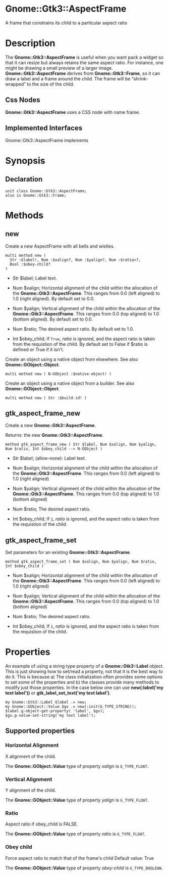 Gnome::Gtk3::AspectFrame
========================

A frame that constrains its child to a particular aspect ratio

Description
===========

The **Gnome::Gtk3::AspectFrame** is useful when you want pack a widget so that it can resize but always retains the same aspect ratio. For instance, one might be drawing a small preview of a larger image. **Gnome::Gtk3::AspectFrame** derives from **Gnome::Gtk3::Frame**, so it can draw a label and a frame around the child. The frame will be “shrink-wrapped” to the size of the child.

Css Nodes
---------

**Gnome::Gtk3::AspectFrame** uses a CSS node with name frame.

Implemented Interfaces
----------------------

Gnome::Gtk3::AspectFrame implements

Synopsis
========

Declaration
-----------

    unit class Gnome::Gtk3::AspectFrame;
    also is Gnome::Gtk3::Frame;

Methods
=======

new
---

Create a new AspectFrame with all bells and wistles.

    multi method new (
      Str :$label!, Num :$xalign?, Num :$yalign?, Num :$ratio>?,
      Bool :$obey-child?
    )

  * Str $label; Label text.

  * Num $xalign; Horizontal alignment of the child within the allocation of the **Gnome::Gtk3::AspectFrame**. This ranges from 0.0 (left aligned) to 1.0 (right aligned). By default set to 0.0.

  * Num $yalign; Vertical alignment of the child within the allocation of the **Gnome::Gtk3::AspectFrame**. This ranges from 0.0 (top aligned) to 1.0 (bottom aligned). By default set to 0.0.

  * Num $ratio; The desired aspect ratio. By default set to 1.0.

  * Int $obey_child; If `True`, *ratio* is ignored, and the aspect ratio is taken from the requistion of the child. By default set to False if $ratio is defined or True if it isn't.

Create an object using a native object from elsewhere. See also **Gnome::GObject::Object**.

    multi method new ( N-GObject :$native-object! )

Create an object using a native object from a builder. See also **Gnome::GObject::Object**.

    multi method new ( Str :$build-id! )

gtk_aspect_frame_new
--------------------

Create a new **Gnome::Gtk3::AspectFrame**.

Returns: the new **Gnome::Gtk3::AspectFrame**.

    method gtk_aspect_frame_new ( Str $label, Num $xalign, Num $yalign, Num $ratio, Int $obey_child --> N-GObject )

  * Str $label; (allow-none): Label text.

  * Num $xalign; Horizontal alignment of the child within the allocation of the **Gnome::Gtk3::AspectFrame**. This ranges from 0.0 (left aligned) to 1.0 (right aligned)

  * Num $yalign; Vertical alignment of the child within the allocation of the **Gnome::Gtk3::AspectFrame**. This ranges from 0.0 (top aligned) to 1.0 (bottom aligned)

  * Num $ratio; The desired aspect ratio.

  * Int $obey_child; If `1`, *ratio* is ignored, and the aspect ratio is taken from the requistion of the child.

gtk_aspect_frame_set
--------------------

Set parameters for an existing **Gnome::Gtk3::AspectFrame**.

    method gtk_aspect_frame_set ( Num $xalign, Num $yalign, Num $ratio, Int $obey_child )

  * Num $xalign; Horizontal alignment of the child within the allocation of the **Gnome::Gtk3::AspectFrame**. This ranges from 0.0 (left aligned) to 1.0 (right aligned)

  * Num $yalign; Vertical alignment of the child within the allocation of the **Gnome::Gtk3::AspectFrame**. This ranges from 0.0 (top aligned) to 1.0 (bottom aligned)

  * Num $ratio; The desired aspect ratio.

  * Int $obey_child; If `1`, *ratio* is ignored, and the aspect ratio is taken from the requistion of the child.

Properties
==========

An example of using a string type property of a **Gnome::Gtk3::Label** object. This is just showing how to set/read a property, not that it is the best way to do it. This is because a) The class initialization often provides some options to set some of the properties and b) the classes provide many methods to modify just those properties. In the case below one can use **new(:label('my text label'))** or **gtk_label_set_text('my text label')**.

    my Gnome::Gtk3::Label $label .= new;
    my Gnome::GObject::Value $gv .= new(:init(G_TYPE_STRING));
    $label.g-object-get-property( 'label', $gv);
    $gv.g-value-set-string('my text label');

Supported properties
--------------------

### Horizontal Alignment

X alignment of the child.

The **Gnome::GObject::Value** type of property *xalign* is `G_TYPE_FLOAT`.

### Vertical Alignment

Y alignment of the child.

The **Gnome::GObject::Value** type of property *yalign* is `G_TYPE_FLOAT`.

### Ratio

Aspect ratio if obey_child is FALSE.

The **Gnome::GObject::Value** type of property *ratio* is `G_TYPE_FLOAT`.

### Obey child

Force aspect ratio to match that of the frame's child Default value: True

The **Gnome::GObject::Value** type of property *obey-child* is `G_TYPE_BOOLEAN`.

